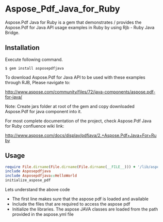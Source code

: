 # Aspose_Pdf_Java_for_Ruby
Aspose.Pdf Java for Ruby is a gem that demonstrates / provides the Aspose.Pdf for Java API usage examples in Ruby by using Rjb - Ruby Java Bridge.

## Installation

Execute following command.

    $ gem install asposepdfjava

To download Aspose.Pdf for Java API to be used with these examples through RJB, Please navigate to:

http://www.aspose.com/community/files/72/java-components/aspose.pdf-for-java/

Note: Create jars folder at root of the gem and copy downloaded Aspose.Pdf for java component into it.

For most complete documentation of the project, check Aspose.Pdf Java for Ruby confluence wiki link:

http://www.aspose.com/docs/display/pdfjava/2.+Aspose.Pdf+Java+For+Ruby

## Usage

```ruby
require File.dirname(File.dirname(File.dirname(__FILE__))) + '/lib/asposepdfjava'
include Asposepdfjava
include Asposepdfjava::HelloWorld
initialize_aspose_pdf
```
Lets understand the above code
* The first line makes sure that the aspose pdf is loaded and available 
* Include the files that are required to access the aspose pdf
* Initialize the libraries. The aspose JAVA classes are loaded from the path provided in the aspose.yml file